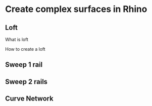 # Create complex surfaces in Rhino

## Loft

What is loft 

How to create a loft 

## Sweep 1 rail

## Sweep 2 rails

## Curve Network

